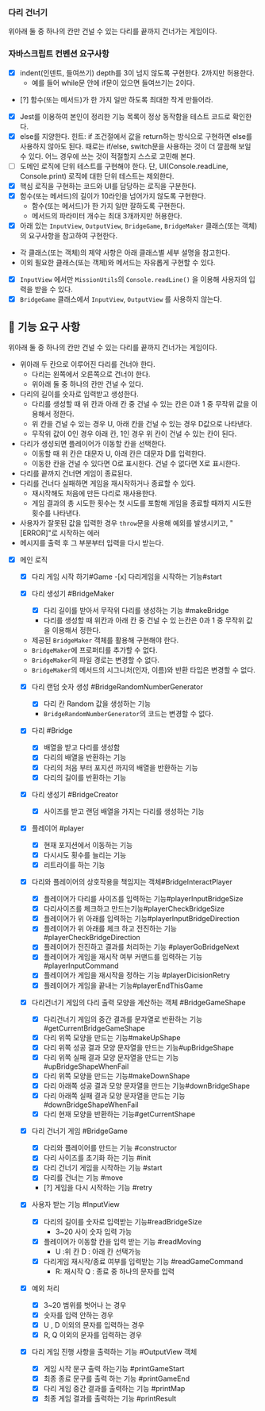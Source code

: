 ### 다리 건너기

위아래 둘 중 하나의 칸만 건널 수 있는 다리를 끝까지 건너가는 게임이다.

### 자바스크립트 컨벤션 요구사항

- [x] indent(인덴트, 들여쓰기) depth를 3이 넘지 않도록 구현한다. 2까지만 허용한다.
  - 예를 들어 while문 안에 if문이 있으면 들여쓰기는 2이다.
- [?] 함수(또는 메서드)가 한 가지 일만 하도록 최대한 작게 만들어라.
- [x] Jest를 이용하여 본인이 정리한 기능 목록이 정상 동작함을 테스트 코드로 확인한다.
- [x] else를 지양한다.
      힌트: if 조건절에서 값을 return하는 방식으로 구현하면 else를 사용하지 않아도 된다.
      때로는 if/else, switch문을 사용하는 것이 더 깔끔해 보일 수 있다. 어느 경우에 쓰는 것이 적절할지 스스로 고민해 본다.
- [ ] 도메인 로직에 단위 테스트를 구현해야 한다. 단, UI(Console.readLine, Console.print) 로직에 대한 단위 테스트는 제외한다.
- [x] 핵심 로직을 구현하는 코드와 UI를 담당하는 로직을 구분한다.
- [x] 함수(또는 메서드)의 길이가 10라인을 넘어가지 않도록 구현한다.
  - 함수(또는 메서드)가 한 가지 일만 잘하도록 구현한다.
  - 메서드의 파라미터 개수는 최대 3개까지만 허용한다.
- [x] 아래 있는 `InputView`, `OutputView`, `BridgeGame`, `BridgeMaker` 클래스(또는 객체)의 요구사항을 참고하여 구현한다.
- 각 클래스(또는 객체)의 제약 사항은 아래 클래스별 세부 설명을 참고한다.
- 이외 필요한 클래스(또는 객체)와 메서드는 자유롭게 구현할 수 있다.
- [x] `InputView` 에서만 `MissionUtils`의 `Console.readLine()` 을 이용해 사용자의 입력을 받을 수 있다.
- [x] `BridgeGame` 클래스에서 `InputView`, `OutputView` 를 사용하지 않는다.

## **🚀 기능 요구 사항**

위아래 둘 중 하나의 칸만 건널 수 있는 다리를 끝까지 건너가는 게임이다.

- 위아래 두 칸으로 이루어진 다리를 건너야 한다.
  - 다리는 왼쪽에서 오른쪽으로 건너야 한다.
  - 위아래 둘 중 하나의 칸만 건널 수 있다.
- 다리의 길이를 숫자로 입력받고 생성한다.
  - 다리를 생성할 때 위 칸과 아래 칸 중 건널 수 있는 칸은 0과 1 중 무작위 값을 이용해서 정한다.
  - 위 칸을 건널 수 있는 경우 U, 아래 칸을 건널 수 있는 경우 D값으로 나타낸다.
  - 무작위 값이 0인 경우 아래 칸, 1인 경우 위 칸이 건널 수 있는 칸이 된다.
- 다리가 생성되면 플레이어가 이동할 칸을 선택한다.
  - 이동할 때 위 칸은 대문자 U, 아래 칸은 대문자 D를 입력한다.
  - 이동한 칸을 건널 수 있다면 O로 표시한다. 건널 수 없다면 X로 표시한다.
- 다리를 끝까지 건너면 게임이 종료된다.
- 다리를 건너다 실패하면 게임을 재시작하거나 종료할 수 있다.
  - 재시작해도 처음에 만든 다리로 재사용한다.
  - 게임 결과의 총 시도한 횟수는 첫 시도를 포함해 게임을 종료할 때까지 시도한 횟수를 나타낸다.
- 사용자가 잘못된 값을 입력한 경우 `throw`문을 사용해 예외를 발생시키고, "[ERROR]"로 시작하는 에러
- 메시지를 출력 후 그 부분부터 입력을 다시 받는다.

- [x] 메인 로직

  - [x] 다리 게임 시작 하기#Game -[x] 다리게임을 시작하는 기능#start

  - [x] 다리 생성기 #BridgeMaker
    - [x] 다리 길이를 받아서 무작위 다리를 생성하는 기능 #makeBridge
    - 다리를 생성할 때 위칸과 아래 칸 중 건널 수 있 는칸은 0과 1 중 무작위 값을 이용해서 정한다.
  - 제공된 `BridgeMaker` 객체를 활용해 구현해야 한다.
  - `BridgeMaker`에 프로퍼티를 추가할 수 없다.
  - `BridgeMaker`의 파일 경로는 변경할 수 없다.
  - `BridgeMaker`의 메서드의 시그니처(인자, 이름)와 반환 타입은 변경할 수 없다.

  - [x] 다리 랜덤 숫자 생성 #BridgeRandomNumberGenerator

    - [x] 다리 칸 Random 값을 생성하는 기능
    - `BridgeRandomNumberGenerator`의 코드는 변경할 수 없다.

  - [x] 다리 #Bridge

    - [x] 배열을 받고 다리를 생성함
    - [x] 다리의 배열을 반환하는 기능
    - [x] 다리의 처음 부터 포지션 까지의 배열을 반환하는 기능
    - [x] 다리의 길이를 반환하는 기능

  - [x] 다리 생성기 #BridgeCreator

    - [x] 사이즈를 받고 랜덤 배열을 가지는 다리를 생성하는 기능

  - [x] 플레이어 #player

    - [x] 현재 포지션에서 이동하는 기능
    - [x] 다시시도 횟수를 늘리는 기능
    - [x] 리트라이를 하는 기능

  - [x] 다리와 플레이어의 상호작용을 책임지는 객체#BridgeInteractPlayer

    - [x] 플레이어가 다리를 사이즈를 입력하는 기능#playerInputBridgeSize
    - [x] 다리사이즈를 체크하고 만드는기능#playerCheckBridgeSize
    - [x] 플레이어가 위 아래를 입력하는 기능#playerInputBridgeDirection
    - [x] 플레이어가 위 아래를 체크 하고 전진하는 기능#playerCheckBridgeDirection
    - [x] 플레이어가 전진하고 결과를 처리하는 기능 #playerGoBridgeNext
    - [x] 플레이어가 게임을 재시작 여부 커맨드를 입력하는 기능 #playerInputCommand
    - [x] 플레이어가 게임을 재시작을 정하는 기능 #playerDicisionRetry
    - [x] 플레이어가 게임을 끝내는 기능#playerEndThisGame

  - [x] 다리건너기 게임의 다리 출력 모양을 계산하는 객체 #BridgeGameShape

    - [x] 다리건너기 게임의 중간 결과를 문자열로 반환하는 기능#getCurrentBridgeGameShape
    - [x] 다리 위쪽 모양을 만드는 기능#makeUpShape
    - [x] 다리 위쪽 성공 결과 모양 문자열을 만드는 기능#upBridgeShape
    - [x] 다리 위쪽 실패 결과 모양 문자열을 만드는 기능#upBridgeShapeWhenFail
    - [x] 다리 위쪽 모양을 만드는 기능#makeDownShape
    - [x] 다리 아래쪽 성공 결과 모양 문자열을 만드는 기능#downBridgeShape
    - [x] 다리 아래쪽 실패 결과 모양 문자열을 만드는 기능#downBridgeShapeWhenFail
    - [x] 다리 현재 모양을 반환하는 기능#getCurrentShape

  - [x] 다리 건너기 게임 #BridgeGame

    - [x] 다리와 플레이어를 만드는 기능 #constructor
    - [x] 다리 사이즈를 초기화 하는 기능 #init
    - [x] 다리 건너기 게임을 시작하는 기능 #start
    - [x] 다리를 건너는 기능 #move
    - [?] 게임을 다시 시작하는 기능 #retry

  - [x] 사용자 받는 기능 #InputView

    - [x] 다리의 길이를 숫자로 입력받는 기능#readBridgeSize
      - 3~20 사이 숫자 입력 가능
    - [x] 플레이어가 이동할 칸을 입력 받는 기능 #readMoving
      - U :위 칸 D : 아래 칸 선택가능
    - [x] 다리게임 재시작/종료 여부를 입력받는 기능 #readGameCommand
      - R: 재시작 Q : 종료 중 하나의 문자를 입력

  - [x] 예외 처리

    - [x] 3~20 범위를 벗어나 는 경우
    - [x] 숫자를 입력 안하는 경우
    - [x] U , D 이외의 문자를 입력하는 경우
    - [x] R, Q 이외의 문자를 입력하는 경우

  - [x] 다리 게임 진행 사항을 출력하는 기능 #OutputView 객체
    - [x] 게임 시작 문구 출력 하는기능 #printGameStart
    - [x] 최종 종료 문구를 출력 하는 기능 #printGameEnd
    - [x] 다리 게임 중간 결과를 출력하는 기능 #printMap
    - [x] 최종 게임 결과를 출력하는 기능 #printResult
